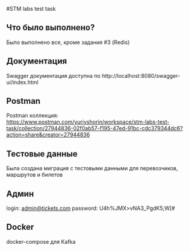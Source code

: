 #STM labs test task

## Что было выполнено?
 
Было выполнено все, кроме задания #3 (Redis)

## Документация

Swagger документация доступна по http://localhost:8080/swagger-ui/index.html

## Postman 

Postman коллекция: https://www.postman.com/yuriyshorin/workspace/stm-labs-test-task/collection/27944836-02f0ab57-f195-47ed-91bc-cdc379344dc6?action=share&creator=27944836

## Тестовые данные

Была создана миграция с тестовыми данными для перевозчиков, маршрутов и билетов

## Админ

login: admin@tickets.com
password: U4h%JMX>vNA3_PgdK5;W[#

## Docker

docker-compose для Kafka
